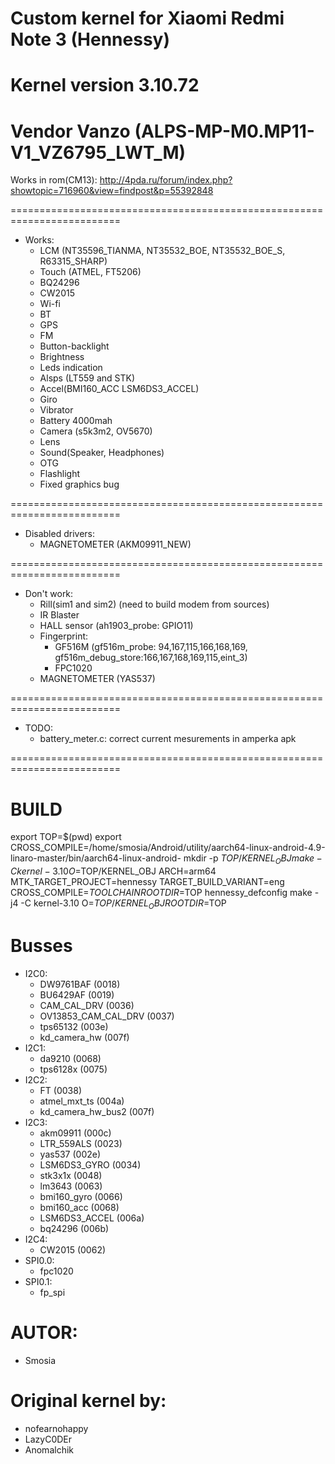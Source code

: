 # Custom kernel for Xiaomi Redmi Note 3 (Hennessy)
# Kernel version 3.10.72
# Vendor Vanzo (ALPS-MP-M0.MP11-V1_VZ6795_LWT_M)

Works in rom(CM13): http://4pda.ru/forum/index.php?showtopic=716960&view=findpost&p=55392848

=========================================================================
* Works:
	* LCM (NT35596_TIANMA, NT35532_BOE, NT35532_BOE_S, R63315_SHARP)
	* Touch (ATMEL, FT5206)
	* BQ24296
	* CW2015
	* Wi-fi
	* BT
	* GPS
	* FM
	* Button-backlight
	* Brightness 
	* Leds indication
	* Alsps (LT559 and STK)
	* Accel(BMI160_ACC LSM6DS3_ACCEL)
	* Giro
	* Vibrator
	* Battery 4000mah
	* Camera (s5k3m2, OV5670)
	* Lens
	* Sound(Speaker, Headphones)
	* OTG
	* Flashlight
	* Fixed graphics bug

=========================================================================
* Disabled drivers:
    * MAGNETOMETER             (AKM09911_NEW)

=========================================================================
* Don't work:
	* Rill(sim1 and sim2) (need to build modem from sources) 
	* IR Blaster
	* HALL sensor (ah1903_probe: GPIO11)
	* Fingerprint:
		* GF516M (gf516m_probe: 94,167,115,166,168,169, gf516m_debug_store:166,167,168,169,115,eint_3)
		* FPC1020
    * MAGNETOMETER             (YAS537)

=========================================================================
* TODO:
	* battery_meter.c: correct current mesurements in amperka apk

=========================================================================
# BUILD
export TOP=$(pwd)
export CROSS_COMPILE=/home/smosia/Android/utility/aarch64-linux-android-4.9-linaro-master/bin/aarch64-linux-android-
mkdir -p $TOP/KERNEL_OBJ
make -C kernel-3.10 O=$TOP/KERNEL_OBJ ARCH=arm64 MTK_TARGET_PROJECT=hennessy TARGET_BUILD_VARIANT=eng CROSS_COMPILE=$TOOLCHAIN ROOTDIR=$TOP hennessy_defconfig
make -j4 -C kernel-3.10 O=$TOP/KERNEL_OBJ ROOTDIR=$TOP

# Busses
* I2C0:
	* DW9761BAF 	            (0018)
	* BU6429AF 	            	(0019)
	* CAM_CAL_DRV           	(0036)
	* OV13853_CAM_CAL_DRV    	(0037)
	* tps65132              	(003e)
	* kd_camera_hw          	(007f)
* I2C1:
	* da9210                	(0068)	
	* tps6128x              	(0075)	
* I2C2:
	* FT						(0038) 	
	* atmel_mxt_ts           	(004a)	
	* kd_camera_hw_bus2    		(007f)		
* I2C3:
	* akm09911               	(000c)	
	* LTR_559ALS				(0023)	
	* yas537                	(002e)	
	* LSM6DS3_GYRO				(0034)	
	* stk3x1x               	(0048) 	
	* lm3643					(0063)	
	* bmi160_gyro				(0066)	
	* bmi160_acc				(0068)	
	* LSM6DS3_ACCEL         	(006a)	
	* bq24296         			(006b)	
* I2C4:
	* CW2015 					(0062)
* SPI0.0:
	* fpc1020							
* SPI0.1:
	* fp_spi							

# AUTOR:
* Smosia

# Original kernel by:
* nofearnohappy
* LazyC0DEr
* Anomalchik
